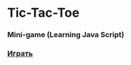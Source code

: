 # Tic-Tac-Toe
### Mini-game (Learning Java Script)
### [Играть](https://perecmc.github.io/Tic-Tac-Toe/)
